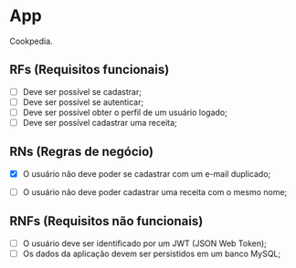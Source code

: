 # App

Cookpedia.


## RFs (Requisitos funcionais)

- [ ] Deve ser possível se cadastrar;
- [ ] Deve ser possível se autenticar;
- [ ] Deve ser possível obter o perfil de um usuário logado;
- [ ] Deve ser possível cadastrar uma receita;

## RNs (Regras de negócio)

- [x] O usuário não deve poder se cadastrar com um e-mail duplicado;
- [ ] O usuário não deve poder cadastrar uma receita com o mesmo nome;


## RNFs (Requisitos não funcionais)

- [ ] O usuário deve ser identificado por um JWT (JSON Web Token);
- [ ] Os dados da aplicação devem ser persistidos em um banco MySQL;